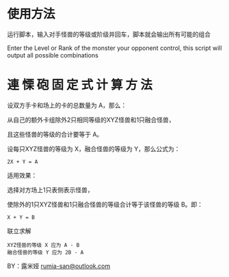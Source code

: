 # 使用方法
运行脚本，输入对手怪兽的等级或阶级并回车，脚本就会输出所有可能的组合

Enter the Level or Rank of the monster your opponent control, this script will output all possible combinations

# 連 慄 砲 固 定 式 计 算 方 法
设双方手卡和场上的卡的总数量为 A，那么：

从自己的额外卡组除外2只相同等级的XYZ怪兽和1只融合怪兽，

且这些怪兽的等级的合计要等于 A。

设每只XYZ怪兽的等级为 X，融合怪兽的等级为 Y，那么公式为：

    2X + Y = A

适用效果：

选择对方场上1只表侧表示怪兽，

使除外的1只XYZ怪兽和1只融合怪兽的等级合计等于该怪兽的等级 B。即：

    X + Y = B

联立求解

    XYZ怪兽的等级 X 应为 A - B
    融合怪兽的等级 Y 应为 2B - A


BY：露米娅 <rumia-san@outlook.com>
